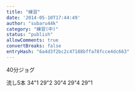 ```yaml
---
title: "練習"
date: '2014-05-10T17:44:49'
author: "subaru44k"
category: "練習(中)"
status: "publish"
allowComments: true
convertBreaks: false
entryHash: "6a4d3f2bc2c47188bffa78fcce4dc663"
---
```

40分ジョグ

流し5本
34"1
29"2
30"4
29"4
29"1
